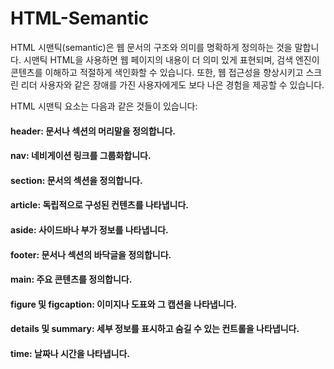 # HTML-Semantic

HTML 시맨틱(semantic)은 웹 문서의 구조와 의미를 명확하게 정의하는 것을 말합니다. 시맨틱 HTML을 사용하면 웹 페이지의 내용이 더 의미 있게 표현되며, 검색 엔진이 콘텐츠를 이해하고 적절하게 색인화할 수 있습니다. 또한, 웹 접근성을 향상시키고 스크린 리더 사용자와 같은 장애를 가진 사용자에게도 보다 나은 경험을 제공할 수 있습니다.

HTML 시맨틱 요소는 다음과 같은 것들이 있습니다:

#### header: 문서나 섹션의 머리말을 정의합니다.
#### nav: 네비게이션 링크를 그룹화합니다.
#### section: 문서의 섹션을 정의합니다.
#### article: 독립적으로 구성된 컨텐츠를 나타냅니다.
#### aside: 사이드바나 부가 정보를 나타냅니다.
#### footer: 문서나 섹션의 바닥글을 정의합니다.
#### main: 주요 콘텐츠를 정의합니다.
#### figure 및 figcaption: 이미지나 도표와 그 캡션을 나타냅니다.
#### details 및 summary: 세부 정보를 표시하고 숨길 수 있는 컨트롤을 나타냅니다.
#### time: 날짜나 시간을 나타냅니다.
